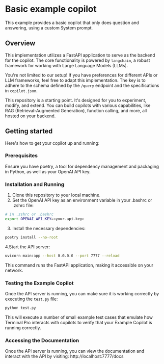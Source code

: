 # Basic example copilot
This example provides a basic copilot that only does question and answering,
using a custom System prompt.

## Overview
This implementation utilizes a FastAPI application to serve as the backend for
the copilot. The core functionality is powered by `langchain`, a robust framework
for working with Large Language Models (LLMs).

You're not limited to our setup! If you have preferences for different APIs or
LLM frameworks, feel free to adapt this implementation. The key is to adhere to
the schema defined by the `/query` endpoint and the specifications in
`copilot.json`.

This repository is a starting point. It's designed for you to experiment,
modify, and extend. You can build copilots with various capabilities, like RAG
(Retrieval-Augmented Generation), function calling, and more, all hosted on your
backend.

## Getting started

Here's how to get your copilot up and running:

### Prerequisites

Ensure you have poetry, a tool for dependency management and packaging in
Python, as well as your OpenAI API key.

### Installation and Running

1. Clone this repository to your local machine.
2. Set the OpenAI API key as an environment variable in your .bashrc or .zshrc file:

``` sh
# in .zshrc or .bashrc
export OPENAI_API_KEY=<your-api-key>
```

3. Install the necessary dependencies:

``` sh
poetry install --no-root
```

4.Start the API server:

``` sh
uvicorn main:app --host 0.0.0.0 --port 7777 --reload
```

This command runs the FastAPI application, making it accessible on your network.

### Testing the Example Copilot
Once the API server is running, you can make sure it is working correctly by
executing the `test.py`  file:

``` sh
python test.py
```

This will execute a number of small example test cases that emulate how Terminal
Pro interacts with copilots to verify that your Example Copilot is running
correctly.

### Accessing the Documentation

Once the API server is running, you can view the documentation and interact with
the API by visiting: http://localhost:7777/docs
